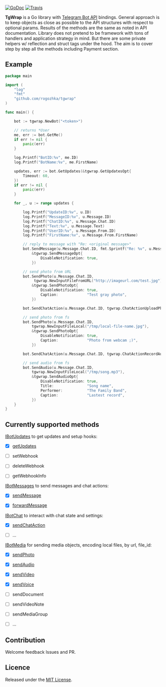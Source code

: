 [![GoDoc](https://godoc.org/github.com/rogozhka/tgwrap?status.svg)](https://godoc.org/github.com/rogozhka/tgwrap)
[![Travis](https://travis-ci.org/rogozhka/tgwrap.svg?branch=master)](https://travis-ci.org/rogozhka/tgwrap)

**TgWrap** is a Go library with [Telegram Bot API](https://core.telegram.org/bots/api) bindings. General approach is to keep objects as close as possible to the API structures with respect to optional params. Results of the methods are the same as noted in API documentation. Library does not pretend to be framework with tons of handlers and application strategy in mind. But there are some private helpers w/ reflection and struct tags under the hood. The aim is to cover step by step all the methods including Payment section.



## Example

```go
package main

import (
	"log"
	"fmt"
	"github.com/rogozhka/tgwrap"
)

func main() {

	bot := tgwrap.NewBot("<token>")

  	// returns *User
	me, err := bot.GetMe()
	if err != nil {
		panic(err)
	}

	log.Printf("BotID:%v", me.ID)
	log.Printf("BotName:%v", me.FirstName)

	updates, err := bot.GetUpdates(&tgwrap.GetUpdatesOpt{
		Timeout: 60,
	})
	if err != nil {
		panic(err)
	}

	for _, u := range updates {

		log.Printf("UpdateID:%v", u.ID)
		log.Printf("MessageID:%v", u.Message.ID)
		log.Printf("ChatID:%v", u.Message.Chat.ID)
		log.Printf("Text:%v", u.Message.Text)
		log.Printf("UserID:%v", u.Message.From.ID)
		log.Printf("FirstName:%v", u.Message.From.FirstName)

		// reply to message with "Re: <original message>"
		bot.SendMessage(u.Message.Chat.ID, fmt.Sprintf("Re: %v", u.Message.Text),
			&tgwrap.SendMessageOpt{
				DisableNotification: true,
			})

		// send photo from URL
		bot.SendPhoto(u.Message.Chat.ID,
             tgwrap.NewInputFileFromURL("http://imageurl.com/test.jpg"),
			&tgwrap.SendPhotoOpt{
				DisableNotification: true,
				Caption:             "Test gray photo",
			})

		bot.SendChatAction(u.Message.Chat.ID, tgwrap.ChatActionUploadPhoto)

		// send photo from fs
		bot.SendPhoto(u.Message.Chat.ID,
			tgwrap.NewInputFileLocal("/tmp/local-file-name.jpg"),
			&tgwrap.SendPhotoOpt{
				DisableNotification: true,
				Caption:             "Photo from webcam ;)",
			})

		bot.SendChatAction(u.Message.Chat.ID, tgwrap.ChatActionRecordAudio)

		// send audio from fs
		bot.SendAudio(u.Message.Chat.ID,
			tgwrap.NewInputFileLocal("/tmp/song.mp3"),
			&tgwrap.SendAudioOpt{
				DisableNotification: true,
				Title:               "Song name",
				Performer:           "The Family Band",
				Caption:             "Lastest record",
			})
	}
}
```



## Currently supported methods

[IBotUpdates](https://godoc.org/github.com/rogozhka/tgwrap#IBotUpdates) to get updates and setup hooks:

- [x] [getUpdates](https://core.telegram.org/bots/api#getupdates)

- [ ] setWebhook

- [ ] deleteWebhook

- [ ] getWebhookInfo





[IBotMessages](https://godoc.org/github.com/rogozhka/tgwrap#IBotMessages) to send messages and chat actions:

- [x] [sendMessage](https://core.telegram.org/bots/api#sendmessage)
- [x] [forwardMessage](https://core.telegram.org/bots/api#forwardmessage)




[IBotChat](https://godoc.org/github.com/rogozhka/tgwrap#IBotChat) to interact with chat state and settings:

- [x] [sendChatAction](https://core.telegram.org/bots/api#sendchataction)

- [ ] ...




[IBotMedia](https://godoc.org/github.com/rogozhka/tgwrap#IBotMedia) for sending media objects, encoding local files, by url, file_id:

- [x] [sendPhoto](https://core.telegram.org/bots/api#sendphoto)

- [x] [sendAudio](https://core.telegram.org/bots/api#sendaudio)

- [x] [sendVideo](https://core.telegram.org/bots/api#sendvideo)

- [x] [sendVoice](https://core.telegram.org/bots/api#sendvoice)

- [ ] sendDocument

- [ ] sendVideoNote

- [ ] sendMediaGroup

- [ ] ...



## Contribution

Welcome feedback Issues and PR.



## Licence

Released under the [MIT License](https://github.com/rogozhka/tgwrap/blob/master/LICENSE).
